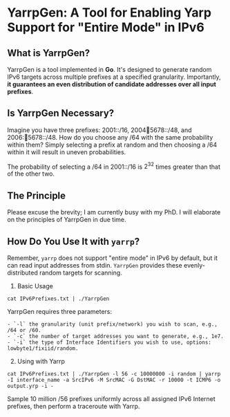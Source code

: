 
# YarrpGen: A Tool for Enabling Yarp Support for "Entire Mode" in IPv6

## What is YarrpGen?

YarrpGen is a tool implemented in __Go__. It's designed to generate random IPv6 targets across multiple prefixes at a specified granularity. Importantly, __it guarantees an even distribution of candidate addresses over all input prefixes__.

## Is YarrpGen Necessary?

Imagine you have three prefixes: 2001::/16, 2004:1234:5678::/48, and 2006::1234:5678::/48. How do you choose any /64 with the same probability within them? Simply selecting a prefix at random and then choosing a /64 within it will result in uneven probabilities.

The probability of selecting a /64 in 2001::/16 is $2^{32}$ times greater than that of the other two.

## The Principle

Please excuse the brevity; I am currently busy with my PhD. I will elaborate on the principles of YarrpGen in due time.

## How Do You Use It with `yarrp`?

Remember, `yarrp` does not support "entire mode" in IPv6 by default, but it can read input addresses from stdin. `YarrpGen` provides these evenly-distributed random targets for scanning.

1. Basic Usage


`cat IPv6Prefixes.txt | ./YarrpGen`

YarrpGen requires three parameters:

    - `-l` the granularity (unit prefix/network) you wish to scan, e.g., /64 or /60.
    - `-c` the number of target addresses you want to generate, e.g., 1e7.
    - `-i` the type of Interface Identifiers you wish to use, options: lowbyte1/fixiid/random.

2. Using with Yarrp

`cat IPv6Prefixes.txt | ./YarrpGen -l 56 -c 10000000 -i random | yarrp -I interface_name -a SrcIPv6 -M SrcMAC -G DstMAC -r 10000 -t ICMP6 -o output.yrp -i -`

Sample 10 million /56 prefixes uniformly across all assigned IPv6 Internet prefixes, then perform a traceroute with Yarrp.
